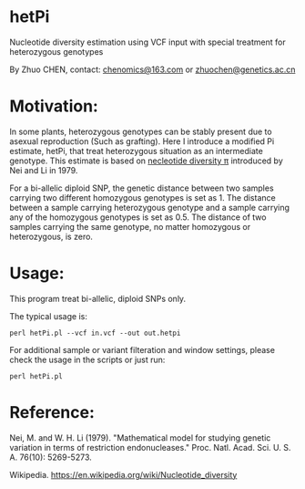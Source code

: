 # hetPi
Nucleotide diversity estimation using VCF input with special treatment for heterozygous genotypes

By Zhuo CHEN, contact: chenomics@163.com or zhuochen@genetics.ac.cn

# Motivation:

In some plants, heterozygous genotypes can be stably present due to asexual reproduction (Such as grafting). Here I introduce a modified Pi estimate, hetPi, that treat heterozygous situation as an intermediate genotype. This estimate is based on [necleotide diversity π](https://doi.org/10.1073/pnas.76.10.5269) introduced by Nei and Li in 1979.

For a bi-allelic diploid SNP, the genetic distance between two samples carrying two different homozygous genotypes is set as 1. The distance between a sample carrying heterozygous genotype and a sample carrying any of the homozygous genotypes is set as 0.5. The distance of two samples carrying the same genotype, no matter homozygous or heterozygous, is zero.

# Usage:

This program treat bi-allelic, diploid SNPs only.

The typical usage is:

`perl hetPi.pl --vcf in.vcf --out out.hetpi`

For additional sample or variant filteration and window settings, please check the usage in the scripts or just run:

`perl hetPi.pl`

# Reference:

Nei, M. and W. H. Li (1979). "Mathematical model for studying genetic variation in terms of restriction endonucleases." Proc. Natl. Acad. Sci. U. S. A. 76(10): 5269-5273.

Wikipedia. https://en.wikipedia.org/wiki/Nucleotide_diversity
